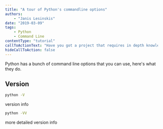```yaml
---
title: "A tour of Python's commandline options"
authors:
    - "Janis Lesinskis"
date: "2019-03-09"
tags:
    - Python
    - Command Line
contentType: "tutorial"
callToActionText: "Have you got a project that requires in depth knowledge of Python or Jupyter notebooks? We'd love to hear about it so fill in the form below with some details."
hideCallToAction: false
---
```


Python has a bunch of command line options that you can use, here's what they do.

<!-- end excerpt -->

## Version

```bash
python -V
```

version info

```bash
python -VV
```

more detailed version info
